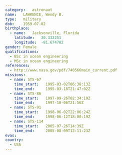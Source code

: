```yaml
---
category:	astronaut
name:	LAWRENCE, Wendy B.
type:	military
dob:	1959-07-02
birthplace:
  - name:	Jacksonville, Florida
    latitude:	30.332251
    longitude:	-81.674782
gender:	Female
qualifications:
  - BSc in ocean engineering
  - MSc in ocean engineering
references:
  - http://www.nasa.gov/pdf/740566main_current.pdf
missions:
  - name: STS-67
    time_start:   1995-03-02T06:38:13Z
    time_end:     1995-03-18T21:47:02Z
  - name: STS-86
    time_start:   1997-09-26T02:34:19Z
    time_end:     1997-10-06T21:56Z
  - name: STS-91
    time_start:   1998-06-02T22:06:24Z
    time_end:     1998-06-12T18:00:19Z
  - name: STS-114
    time_start:   2005-07-26T14:39Z
    time_end:     2005-08-09T12:11:23Z
evas:
country:
  - USA
---
```

